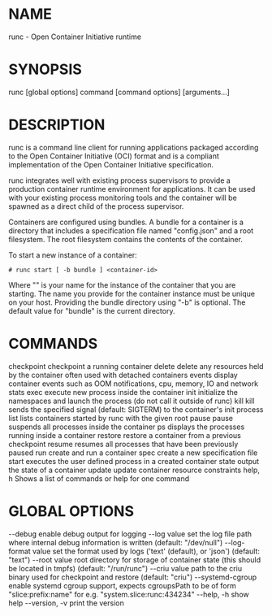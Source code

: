 # NAME
   runc - Open Container Initiative runtime

# SYNOPSIS
   runc [global options] command [command options] [arguments...]
   
# DESCRIPTION
runc is a command line client for running applications packaged according to
the Open Container Initiative (OCI) format and is a compliant implementation of the
Open Container Initiative specification.

runc integrates well with existing process supervisors to provide a production
container runtime environment for applications. It can be used with your
existing process monitoring tools and the container will be spawned as a
direct child of the process supervisor.

Containers are configured using bundles. A bundle for a container is a directory
that includes a specification file named "config.json" and a root filesystem.
The root filesystem contains the contents of the container. 

To start a new instance of a container:

    # runc start [ -b bundle ] <container-id>

Where "<container-id>" is your name for the instance of the container that you
are starting. The name you provide for the container instance must be unique on
your host. Providing the bundle directory using "-b" is optional. The default
value for "bundle" is the current directory.

# COMMANDS
   checkpoint   checkpoint a running container
   delete       delete any resources held by the container often used with detached containers
   events       display container events such as OOM notifications, cpu, memory, IO and network stats
   exec         execute new process inside the container
   init         initialize the namespaces and launch the process (do not call it outside of runc)
   kill         kill sends the specified signal (default: SIGTERM) to the container's init process
   list         lists containers started by runc with the given root
   pause        pause suspends all processes inside the container
   ps           displays the processes running inside a container
   restore      restore a container from a previous checkpoint
   resume       resumes all processes that have been previously paused
   run          create and run a container
   spec         create a new specification file
   start        executes the user defined process in a created container
   state        output the state of a container
   update       update container resource constraints
   help, h      Shows a list of commands or help for one command
   
# GLOBAL OPTIONS
   --debug              enable debug output for logging
   --log value          set the log file path where internal debug information is written (default: "/dev/null")
   --log-format value   set the format used by logs ('text' (default), or 'json') (default: "text")
   --root value         root directory for storage of container state (this should be located in tmpfs) (default: "/run/runc")
   --criu value         path to the criu binary used for checkpoint and restore (default: "criu")
   --systemd-cgroup     enable systemd cgroup support, expects cgroupsPath to be of form "slice:prefix:name" for e.g. "system.slice:runc:434234"
   --help, -h           show help
   --version, -v        print the version
